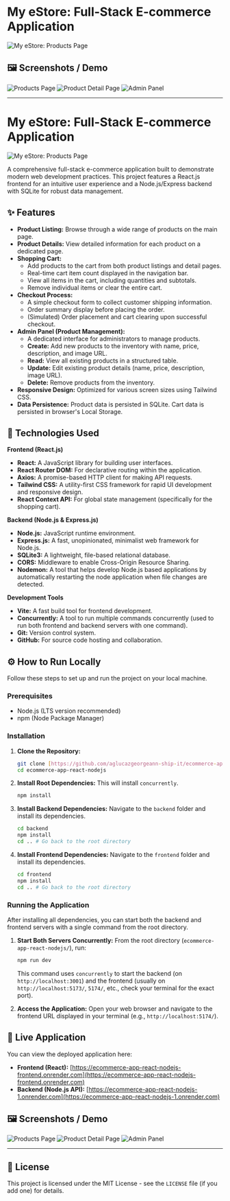 # My eStore: Full-Stack E-commerce Application

<!-- Para sa overview ng iyong app, pwede kang maglagay ng isa o dalawang pangunahing screenshot dito -->
<!-- screenshot-1.jpg ay main products page -->
![My eStore: Products Page](https://raw.githubusercontent.com/aglucazgeorgeann-ship-it/ecommerce-app-react-nodejs/refs/heads/main/ecommerce-app-screenshot-1.jpg)

## 🖼️ Screenshots / Demo

<!-- Dito natin ilalagay ang lahat ng screenshots -->
![Products Page](https://raw.githubusercontent.com/aglucazgeorgeann-ship-it/ecommerce-app-react-nodejs/refs/heads/main/ecommerce-app-screenshot-1.jpg)
![Product Detail Page](https://github.com/aglucazgeorgeann-ship-it/ecommerce-app-react-nodejs/blob/main/Screenshot%202025-08-10%20150126.jpg?raw=true)
![Admin Panel](https://raw.githubusercontent.com/aglucazgeorgeann-ship-it/ecommerce-app-react-nodejs/refs/heads/main/Screenshot%202025-08-10%20150109.jpg)

---

# My eStore: Full-Stack E-commerce Application

<!-- Actual Screenshot ng iyong App -->
![My eStore: Products Page](https://raw.githubusercontent.com/aglucazgeorgeann-ship-it/ecommerce-app-react-nodejs/refs/heads/main/ecommerce-app-screenshot-1.jpg)

A comprehensive full-stack e-commerce application built to demonstrate modern web development practices. This project features a React.js frontend for an intuitive user experience and a Node.js/Express backend with SQLite for robust data management.

## ✨ Features

* **Product Listing:** Browse through a wide range of products on the main page.
* **Product Details:** View detailed information for each product on a dedicated page.
* **Shopping Cart:**
    * Add products to the cart from both product listings and detail pages.
    * Real-time cart item count displayed in the navigation bar.
    * View all items in the cart, including quantities and subtotals.
    * Remove individual items or clear the entire cart.
* **Checkout Process:**
    * A simple checkout form to collect customer shipping information.
    * Order summary display before placing the order.
    * (Simulated) Order placement and cart clearing upon successful checkout.
* **Admin Panel (Product Management):**
    * A dedicated interface for administrators to manage products.
    * **Create:** Add new products to the inventory with name, price, description, and image URL.
    * **Read:** View all existing products in a structured table.
    * **Update:** Edit existing product details (name, price, description, image URL).
    * **Delete:** Remove products from the inventory.
* **Responsive Design:** Optimized for various screen sizes using Tailwind CSS.
* **Data Persistence:** Product data is persisted in SQLite. Cart data is persisted in browser's Local Storage.

## 🚀 Technologies Used

**Frontend (React.js)**
* **React:** A JavaScript library for building user interfaces.
* **React Router DOM:** For declarative routing within the application.
* **Axios:** A promise-based HTTP client for making API requests.
* **Tailwind CSS:** A utility-first CSS framework for rapid UI development and responsive design.
* **React Context API:** For global state management (specifically for the shopping cart).

**Backend (Node.js & Express.js)**
* **Node.js:** JavaScript runtime environment.
* **Express.js:** A fast, unopinionated, minimalist web framework for Node.js.
* **SQLite3:** A lightweight, file-based relational database.
* **CORS:** Middleware to enable Cross-Origin Resource Sharing.
* **Nodemon:** A tool that helps develop Node.js based applications by automatically restarting the node application when file changes are detected.

**Development Tools**
* **Vite:** A fast build tool for frontend development.
* **Concurrently:** A tool to run multiple commands concurrently (used to run both frontend and backend servers with one command).
* **Git:** Version control system.
* **GitHub:** For source code hosting and collaboration.

## ⚙️ How to Run Locally

Follow these steps to set up and run the project on your local machine.

### Prerequisites

* Node.js (LTS version recommended)
* npm (Node Package Manager)

### Installation

1.  **Clone the Repository:**
    ```bash
    git clone [https://github.com/aglucazgeorgeann-ship-it/ecommerce-app-react-nodejs.git](https://github.com/aglucazgeorgeann-ship-it/ecommerce-app-react-nodejs.git)
    cd ecommerce-app-react-nodejs
    ```

2.  **Install Root Dependencies:**
    This will install `concurrently`.
    ```bash
    npm install
    ```

3.  **Install Backend Dependencies:**
    Navigate to the `backend` folder and install its dependencies.
    ```bash
    cd backend
    npm install
    cd .. # Go back to the root directory
    ```

4.  **Install Frontend Dependencies:**
    Navigate to the `frontend` folder and install its dependencies.
    ```bash
    cd frontend
    npm install
    cd .. # Go back to the root directory
    ```

### Running the Application

After installing all dependencies, you can start both the backend and frontend servers with a single command from the root directory.

1.  **Start Both Servers Concurrently:**
    From the root directory (`ecommerce-app-react-nodejs/`), run:
    ```bash
    npm run dev
    ```
    This command uses `concurrently` to start the backend (on `http://localhost:3001`) and the frontend (usually on `http://localhost:5173/`, `5174/`, etc., check your terminal for the exact port).

2.  **Access the Application:**
    Open your web browser and navigate to the frontend URL displayed in your terminal (e.g., `http://localhost:5174/`).

## 🚀 Live Application

You can view the deployed application here:
* **Frontend (React):** [https://ecommerce-app-react-nodejs-frontend.onrender.com](https://ecommerce-app-react-nodejs-frontend.onrender.com) <!-- Halimbawa lang ito, palitan mo ng ACTUAL Netlify URL mo -->
* **Backend (Node.js API):** [https://ecommerce-app-react-nodejs-1.onrender.com](https://ecommerce-app-react-nodejs-1.onrender.com)

## 🖼️ Screenshots / Demo

<!-- Dito natin ilalagay ang lahat ng screenshots -->
![Products Page](https://raw.githubusercontent.com/aglucazgeorgeann-ship-it/ecommerce-app-react-nodejs/refs/heads/main/ecommerce-app-screenshot-1.jpg)
![Product Detail Page](https://github.com/aglucazgeorgeann-ship-it/ecommerce-app-react-nodejs/blob/main/Screenshot%202025-08-10%20150126.jpg?raw=true)
![Admin Panel](https://raw.githubusercontent.com/aglucazgeorgeann-ship-it/ecommerce-app-react-nodejs/refs/heads/main/Screenshot%202025-08-10%20150109.jpg)

---



## 📄 License

This project is licensed under the MIT License - see the `LICENSE` file (if you add one) for details.

